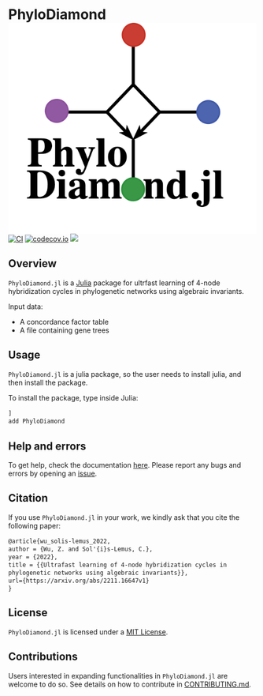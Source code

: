 # PhyloDiamond<picture> <img alt="phylodiamond logo" src="docs/src/logo_unrooted_trans.png" align=right></picture>

[![CI](https://github.com/solislemuslab/PhyloDiamond.jl/actions/workflows/CI.yml/badge.svg)](https://github.com/solislemuslab/PhyloDiamond.jl/actions/workflows/CI.yml)
[![codecov.io](https://codecov.io/gh/zwu363/PhyloDiamond.jl/branch/master/graph/badge.svg?token=AXGI6GHHCY)](http://codecov.io/gh/zwu363/PhyloDiamond.jl)
[![](https://img.shields.io/badge/docs-dev-blue.svg)](https://solislemuslab.github.io/PhyloDiamond.jl/dev)

## Overview

`PhyloDiamond.jl` is a [Julia](http://julialang.org/) package for ultrfast learning of 4-node hybridization cycles in phylogenetic networks using algebraic invariants.

Input data:
- A concordance factor table
- A file containing gene trees

## Usage

`PhyloDiamond.jl` is a julia package, so the user needs to install julia, and then install the package.

To install the package, type inside Julia:
```julia
]
add PhyloDiamond
```

## Help and errors

To get help, check the documentation [here](https://solislemuslab.github.io/PhyloDiamond.jl/dev). Please report any bugs and errors by opening an
[issue](https://github.com/solislemuslab/PhyloDiamond.jl/issues/new).

## Citation

If you use `PhyloDiamond.jl` in your work, we kindly ask that you cite the following paper: 
```
@article{wu_solis-lemus_2022,
author = {Wu, Z. and Sol'{i}s-Lemus, C.},
year = {2022},
title = {{Ultrafast learning of 4-node hybridization cycles in phylogenetic networks using algebraic invariants}},
url={https://arxiv.org/abs/2211.16647v1}
}
```

## License

`PhyloDiamond.jl` is licensed under a
[MIT License](https://github.com/solislemuslab/PhyloDiamond.jl/blob/master/LICENSE).


## Contributions

Users interested in expanding functionalities in `PhyloDiamond.jl` are welcome to do so. See details on how to contribute in [CONTRIBUTING.md](https://github.com/solislemuslab/PhyloDiamond.jl/blob/master/CONTRIBUTING.md).

                        
